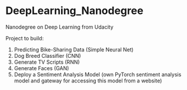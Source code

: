 # DeepLearning_Nanodegree
Nanodegree on Deep Learning from Udacity

Project to build:

1. Predicting Bike-Sharing Data (Simple Neural Net)
2. Dog Breed Classifier (CNN)
3. Generate TV Scripts (RNN)
4. Generate Faces (GAN)
5. Deploy a Sentiment Analysis Model (own PyTorch sentiment analysis model and gateway for accessing this model from a website)
